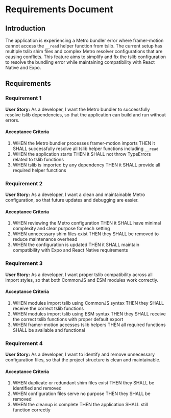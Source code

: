 # Requirements Document

## Introduction

The application is experiencing a Metro bundler error where framer-motion cannot access the `__read` helper function from tslib. The current setup has multiple tslib shim files and complex Metro resolver configurations that are causing conflicts. This feature aims to simplify and fix the tslib configuration to resolve the bundling error while maintaining compatibility with React Native and Expo.

## Requirements

### Requirement 1

**User Story:** As a developer, I want the Metro bundler to successfully resolve tslib dependencies, so that the application can build and run without errors.

#### Acceptance Criteria

1. WHEN the Metro bundler processes framer-motion imports THEN it SHALL successfully resolve all tslib helper functions including `__read`
2. WHEN the application starts THEN it SHALL not throw TypeErrors related to tslib functions
3. WHEN tslib is imported by any dependency THEN it SHALL provide all required helper functions

### Requirement 2

**User Story:** As a developer, I want a clean and maintainable Metro configuration, so that future updates and debugging are easier.

#### Acceptance Criteria

1. WHEN reviewing the Metro configuration THEN it SHALL have minimal complexity and clear purpose for each setting
2. WHEN unnecessary shim files exist THEN they SHALL be removed to reduce maintenance overhead
3. WHEN the configuration is updated THEN it SHALL maintain compatibility with Expo and React Native requirements

### Requirement 3

**User Story:** As a developer, I want proper tslib compatibility across all import styles, so that both CommonJS and ESM modules work correctly.

#### Acceptance Criteria

1. WHEN modules import tslib using CommonJS syntax THEN they SHALL receive the correct tslib functions
2. WHEN modules import tslib using ESM syntax THEN they SHALL receive the correct tslib functions with proper default export
3. WHEN framer-motion accesses tslib helpers THEN all required functions SHALL be available and functional

### Requirement 4

**User Story:** As a developer, I want to identify and remove unnecessary configuration files, so that the project structure is clean and maintainable.

#### Acceptance Criteria

1. WHEN duplicate or redundant shim files exist THEN they SHALL be identified and removed
2. WHEN configuration files serve no purpose THEN they SHALL be removed
3. WHEN the cleanup is complete THEN the application SHALL still function correctly
